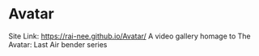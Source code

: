 # Avatar
Site Link: https://rai-nee.github.io/Avatar/
A video gallery homage to The Avatar: Last Air bender series
